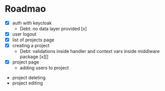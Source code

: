 # Roadmao

- [x] auth with keycloak 
    - Debt: no data layer provided [x]
- [x] user logout
- [x] list of projects page
- [x] creating a project 
    - Debt: validations inside handler and context vars inside middlware package [x][]
- [x] project page
    - adding users to project
- project deleting
- project editing